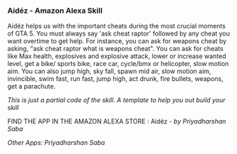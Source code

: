 <h3> <b> Aidéz </b> - Amazon Alexa Skill </h3> 

<p>Aidéz helps us with the important cheats during the most crucial moments of GTA 5. You must always say 'ask cheat raptor' followed by any cheat you want overtime to get help. For instance, you can ask for weapons cheat by asking, "ask cheat raptor what is weapons cheat".
You can ask for cheats like Max health, explosives and explosive attack, lower or increase wanted level, get a bike/ sports bike, race car, cycle/bmx or helicopter, slow motion aim. You can also jump high, sky fall, spawn mid air, slow motion aim, invincible, swim fast, run fast, jump high, act drunk, fire bullets, weapons, get a parachute.</p>


<i>This is just a partial code of the skill. A template to help you out build your skill</i>

FIND THE APP IN THE AMAZON ALEXA STORE : <a style="text-decoration:none" href="https://www.amazon.com/Priyadharshan-Saba-Aidéz/dp/B073FYWDBZ/ref=sr_1_1?s=digital-skills&ie=UTF8&qid=1513009450&sr=1-1&keywords=aidez">Aidéz - <i>by Priyadharshan Saba</i> </a>

<i>Other Apps:  <a  style="text-decoration:none" href="https://www.amazon.com/s/ref=nb_sb_noss?url=search-alias%3Dalexa-skills&field-keywords=priyadharshan+saba"> Priyadharshan Saba </i>

